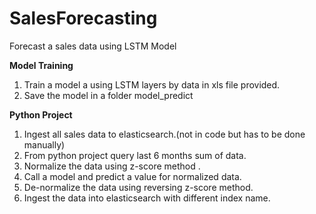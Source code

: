 # SalesForecasting
Forecast a sales data using LSTM Model

**Model Training**

1. Train a model a using LSTM layers by data in xls file provided.
2. Save the model in a folder model_predict

**Python Project**

1. Ingest all sales data to elasticsearch.(not in code but has to be done manually)
2. From python project query last 6 months sum of data.
3. Normalize the data using z-score method .
4. Call a model and predict a value for normalized data.
5. De-normalize the data using  reversing z-score method.
6. Ingest the data into elasticsearch with different index name.

